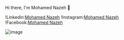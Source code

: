 Hi there, I'm Mohamed Nazeh 👋

!Linkedin:[Mohamed Nazeh](https://www.linkedin.com/in/mohamed-nazeh-898687238/)
!Instagram:[Mohamed Nazeh](https://www.instagram.com/m0hamed_nazeh/) 
!Facebook:[Mohamed Nazeh](https://www.facebook.com/profile.php?id=100024945301456&mibextid=ZbWKwL)


![image](https://user-images.githubusercontent.com/104228032/207697769-d3860b12-7c43-4241-b7e8-0ece9fcc1369.png)


<!---
mohamednazehh/mohamednazehh is a ✨ special ✨ repository because its `README.md` (this file) appears on your GitHub profile.
You can click the Preview link to take a look at your changes.
--->
